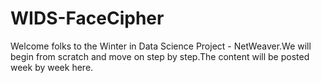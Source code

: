 # WIDS-FaceCipher
Welcome folks to the Winter in Data Science Project - NetWeaver.We will begin from scratch and move on step by step.The content will be posted week by week here.
